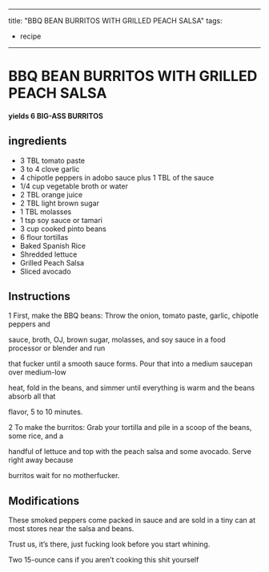 
---
title: "BBQ BEAN BURRITOS WITH GRILLED PEACH SALSA"
tags:
  - recipe
---
# BBQ BEAN BURRITOS WITH GRILLED PEACH SALSA


     

     






#### yields  6 BIG-ASS BURRITOS


## ingredients
* 3 TBL tomato paste 
* 3 to 4 clove garlic 
* 4 chipotle peppers in adobo sauce plus 1 TBL of the sauce 
* 1/4 cup vegetable broth or water 
* 2 TBL orange juice 
* 2 TBL light brown sugar 
* 1 TBL molasses 
* 1 tsp soy sauce or tamari 
* 3 cup cooked pinto beans 
* 6 flour tortillas 
* Baked Spanish Rice 
* Shredded lettuce 
* Grilled Peach Salsa 
* Sliced avocado 



## Instructions
1 First, make the BBQ beans: Throw the onion, tomato paste, garlic, chipotle peppers and

sauce, broth, OJ, brown sugar, molasses, and soy sauce in a food processor or blender and run

that fucker until a smooth sauce forms. Pour that into a medium saucepan over medium-low

heat, fold in the beans, and simmer until everything is warm and the beans absorb all that

flavor, 5 to 10 minutes.

2 To make the burritos: Grab your tortilla and pile in a scoop of the beans, some rice, and a

handful of lettuce and top with the peach salsa and some avocado. Serve right away because

burritos wait for no motherfucker.



## Modifications
These smoked peppers come packed in sauce and are sold in a tiny can at most stores near the salsa and beans.

Trust us, it’s there, just fucking look before you start whining.

 Two 15-ounce cans if you aren’t cooking this shit yourself




